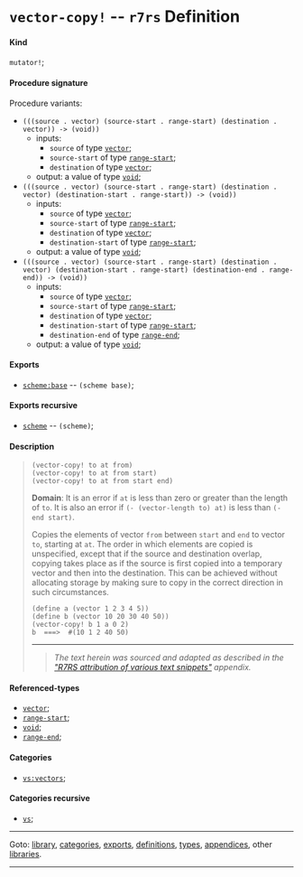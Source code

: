 

<a id='definition__r7rs__vector-copy_21'></a>

# `vector-copy!` -- `r7rs` Definition


<a id='definition__r7rs__vector-copy_21__kind'></a>

#### Kind

`mutator!`;


<a id='definition__r7rs__vector-copy_21__procedure-signature'></a>

#### Procedure signature

Procedure variants:
 * `(((source . vector) (source-start . range-start) (destination . vector)) -> (void))`
   * inputs:
     * `source` of type [`vector`](../../r7rs/types/vector.md#type__r7rs__vector);
     * `source-start` of type [`range-start`](../../r7rs/types/range-start.md#type__r7rs__range-start);
     * `destination` of type [`vector`](../../r7rs/types/vector.md#type__r7rs__vector);
   * output: a value of type [`void`](../../r7rs/types/void.md#type__r7rs__void);
 * `(((source . vector) (source-start . range-start) (destination . vector) (destination-start . range-start)) -> (void))`
   * inputs:
     * `source` of type [`vector`](../../r7rs/types/vector.md#type__r7rs__vector);
     * `source-start` of type [`range-start`](../../r7rs/types/range-start.md#type__r7rs__range-start);
     * `destination` of type [`vector`](../../r7rs/types/vector.md#type__r7rs__vector);
     * `destination-start` of type [`range-start`](../../r7rs/types/range-start.md#type__r7rs__range-start);
   * output: a value of type [`void`](../../r7rs/types/void.md#type__r7rs__void);
 * `(((source . vector) (source-start . range-start) (destination . vector) (destination-start . range-start) (destination-end . range-end)) -> (void))`
   * inputs:
     * `source` of type [`vector`](../../r7rs/types/vector.md#type__r7rs__vector);
     * `source-start` of type [`range-start`](../../r7rs/types/range-start.md#type__r7rs__range-start);
     * `destination` of type [`vector`](../../r7rs/types/vector.md#type__r7rs__vector);
     * `destination-start` of type [`range-start`](../../r7rs/types/range-start.md#type__r7rs__range-start);
     * `destination-end` of type [`range-end`](../../r7rs/types/range-end.md#type__r7rs__range-end);
   * output: a value of type [`void`](../../r7rs/types/void.md#type__r7rs__void);


<a id='definition__r7rs__vector-copy_21__exports'></a>

#### Exports

 * [`scheme:base`](../../r7rs/exports/scheme_3a_base.md#export__r7rs__scheme_3a_base) -- `(scheme base)`;


<a id='definition__r7rs__vector-copy_21__exports-recursive'></a>

#### Exports recursive

 * [`scheme`](../../r7rs/exports/scheme.md#export__r7rs__scheme) -- `(scheme)`;


<a id='definition__r7rs__vector-copy_21__description'></a>

#### Description

> ````
> (vector-copy! to at from)
> (vector-copy! to at from start)
> (vector-copy! to at from start end)
> ````
> 
> 
> **Domain**:  It is an error if `at` is less than zero or greater than the length of `to`.
> It is also an error if `(- (vector-length to) at)`
> is less than `(- end start)`.
> 
> Copies the elements of vector `from` between `start` and `end`
> to vector `to`, starting at `at`.  The order in which elements are
> copied is unspecified, except that if the source and destination overlap,
> copying takes place as if the source is first copied into a temporary
> vector and then into the destination.  This can be achieved without
> allocating storage by making sure to copy in the correct direction in
> such circumstances.
> 
> ````
> (define a (vector 1 2 3 4 5))
> (define b (vector 10 20 30 40 50))
> (vector-copy! b 1 a 0 2)
> b  ===>  #(10 1 2 40 50)
> ````
> 
> 
> ----
> > *The text herein was sourced and adapted as described in the ["R7RS attribution of various text snippets"](../../r7rs/appendices/attribution.md#appendix__r7rs__attribution) appendix.*


<a id='definition__r7rs__vector-copy_21__referenced-types'></a>

#### Referenced-types

 * [`vector`](../../r7rs/types/vector.md#type__r7rs__vector);
 * [`range-start`](../../r7rs/types/range-start.md#type__r7rs__range-start);
 * [`void`](../../r7rs/types/void.md#type__r7rs__void);
 * [`range-end`](../../r7rs/types/range-end.md#type__r7rs__range-end);


<a id='definition__r7rs__vector-copy_21__categories'></a>

#### Categories

 * [`vs:vectors`](../../vonuvoli/categories/vs_3a_vectors.md#category__vonuvoli__vs_3a_vectors);


<a id='definition__r7rs__vector-copy_21__categories-recursive'></a>

#### Categories recursive

 * [`vs`](../../vonuvoli/categories/vs.md#category__vonuvoli__vs);

----

Goto: [library](../../r7rs/_index.md#library__r7rs), [categories](../../r7rs/categories/_index.md#toc__r7rs__categories), [exports](../../r7rs/exports/_index.md#toc__r7rs__exports), [definitions](../../r7rs/definitions/_index.md#toc__r7rs__definitions), [types](../../r7rs/types/_index.md#toc__r7rs__types), [appendices](../../r7rs/appendices/_index.md#toc__r7rs__appendices), other [libraries](../../_libraries.md#toc__libraries).

----

